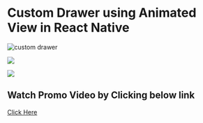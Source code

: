 # Custom Drawer using Animated View in React Native

![custom drawer](https://github.com/subratsir/custom-drawer-using-animated-view-in-react-native/blob/main/assets/img/Custom%20Drawer.png)

![](https://firebasestorage.googleapis.com/v0/b/mymasai-school.appspot.com/o/project_files%2FCustom_Drawer_Navigation_Animated_View11.gif?alt=media&token=f9e660d0-c889-4a9a-ae18-2749695b99c7)


![](https://github.com/subrataindia/custom-drawer-using-animated-view-in-react-native/blob/main/assets/img/Custom_Drawer_Navigation_Animated_View.gif)


## Watch Promo Video by Clicking below link

[Click Here](https://www.youtube.com/shorts/CuyJ-va9pvQ)
